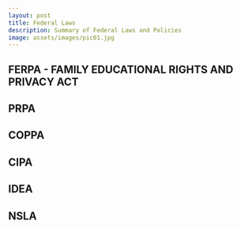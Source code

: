 ```yaml
---
layout: post
title: Federal Laws
description: Summary of Federal Laws and Policies
image: assets/images/pic01.jpg
---
```


## FERPA - FAMILY EDUCATIONAL RIGHTS AND PRIVACY ACT

## PRPA

## COPPA

## CIPA

## IDEA

## NSLA
